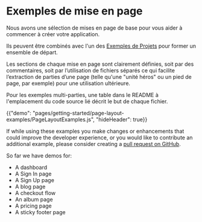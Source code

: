 # Exemples de mise en page

<p class="description">Nous avons une sélection de mises en page de base pour vous aider à commencer à créer votre application.</p>

Ils peuvent être combinés avec l'un des [Exemples de Projets](https://github.com/mui-org/material-ui/tree/master/examples) pour former un ensemble de départ.

Les sections de chaque mise en page sont clairement définies, soit par des commentaires, soit par l’utilisation de fichiers séparés ce qui facilite l’extraction de parties d’une page (telle qu'une "unité héros" ou un pied de page, par exemple) pour une utilisation ultérieure.

Pour les exemples multi-parties, une table dans le README à l'emplacement du code source lié décrit le but de chaque fichier.

{{"demo": "pages/getting-started/page-layout-examples/PageLayoutExamples.js", "hideHeader": true}}

If while using these examples you make changes or enhancements that could improve the developer experience, or you would like to contribute an additional example, please consider creating a [pull request on GitHub](https://github.com/mui-org/material-ui/pulls).

So far we have demos for:

- A dashboard
- A Sign In page
- A Sign Up page
- A blog page
- A checkout flow
- An album page
- A pricing page
- A sticky footer page